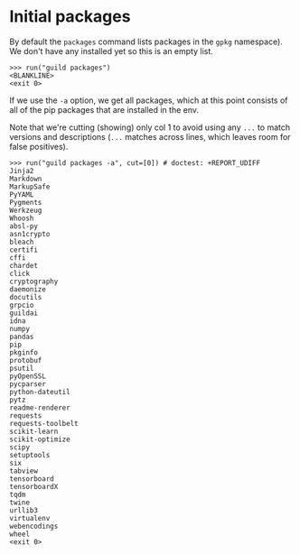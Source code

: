 # Initial packages

By default the `packages` command lists packages in the `gpkg`
namespace). We don't have any installed yet so this is an empty list.

    >>> run("guild packages")
    <BLANKLINE>
    <exit 0>

If we use the `-a` option, we get all packages, which at this point
consists of all of the pip packages that are installed in the env.

Note that we're cutting (showing) only col 1 to avoid using any `...`
to match versions and descriptions (`...` matches across lines, which
leaves room for false positives).

    >>> run("guild packages -a", cut=[0]) # doctest: +REPORT_UDIFF
    Jinja2
    Markdown
    MarkupSafe
    PyYAML
    Pygments
    Werkzeug
    Whoosh
    absl-py
    asn1crypto
    bleach
    certifi
    cffi
    chardet
    click
    cryptography
    daemonize
    docutils
    grpcio
    guildai
    idna
    numpy
    pandas
    pip
    pkginfo
    protobuf
    psutil
    pyOpenSSL
    pycparser
    python-dateutil
    pytz
    readme-renderer
    requests
    requests-toolbelt
    scikit-learn
    scikit-optimize
    scipy
    setuptools
    six
    tabview
    tensorboard
    tensorboardX
    tqdm
    twine
    urllib3
    virtualenv
    webencodings
    wheel
    <exit 0>
